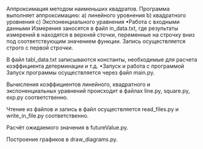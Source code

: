 Аппроксимация методом наименьших квадратов.
Программа выполняет аппроксимацию:
a) линейного уровнения
b) квадратного уровнения
с) Экспоненциального уравнения 
•Работа с входными данными
Измерения заносятся в файл in_data.txt,
где результаты измерений в находятся в верхней
сточки, переменные на строчку вниз под 
соответствующим значением функции. 
Запись осуществляется строго с первой строчки.

В файл tabl_data.txt записываются константы,
необходимые для расчета коэффициента детерминации 
и т.д.
•Запуск и работа с программой
Запуск программы осуществляется через файл main.py.

Вычисления коэффициентов  линейного, квадратного и
экспоненциальных уравнений происходит в
файлах line.py, square.py, exp.py соответственно.

Чтение из файлов и запись в файл осуществляется
read_files.py и write_in_file.py соответственно.

Расчёт ожидаемого значения в futureValue.py.

Построение графиков в draw_diagrams.py.







